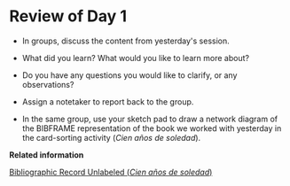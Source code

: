 # Review of Day 1

-   In groups, discuss the content from yesterday's session.

-   What did you learn? What would you like to learn more about?

-   Do you have any questions you would like to clarify, or any observations?

-   Assign a notetaker to report back to the group.


-   In the same group, use your sketch pad to draw a network diagram of the BIBFRAME representation of the book we worked with yesterday in the card-sorting activity \(*Cien años de soledad*\).


**Related information**

[Bibliographic Record Unlabeled \(*Cien años de soledad*\)](../../resources/activities/card_sorting_activity/card_sort_activity_bib_unlabeled.pdf)